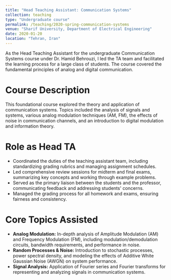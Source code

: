 ```yaml
---
title: "Head Teaching Assistant: Communication Systems"
collection: teaching
type: "Undergraduate course"
permalink: /teaching/2020-spring-communication-systems
venue: "Sharif University, Department of Electrical Engineering"
date: 2020-01-20
location: "Tehran, Iran"
---
```


As the Head Teaching Assistant for the undergraduate Communication Systems course under Dr. Hamid Behrouzi, I led the TA team and facilitated the learning process for a large class of students. The course covered the fundamental principles of analog and digital communication.

Course Description
======
This foundational course explored the theory and application of communication systems. Topics included the analysis of signals and systems, various analog modulation techniques (AM, FM), the effects of noise in communication channels, and an introduction to digital modulation and information theory.

Role as Head TA
======
* Coordinated the duties of the teaching assistant team, including standardizing grading rubrics and managing assignment schedules.
* Led comprehensive review sessions for midterm and final exams, summarizing key concepts and working through example problems.
* Served as the primary liaison between the students and the professor, communicating feedback and addressing students' concerns.
* Managed the grading process for all homework and exams, ensuring fairness and consistency.

Core Topics Assisted
======
* **Analog Modulation:** In-depth analysis of Amplitude Modulation (AM) and Frequency Modulation (FM), including modulation/demodulation circuits, bandwidth requirements, and performance in noise.
* **Random Processes & Noise:** Introduction to stochastic processes, power spectral density, and modeling the effects of Additive White Gaussian Noise (AWGN) on system performance.
* **Signal Analysis:** Application of Fourier series and Fourier transforms for representing and analyzing signals in communication systems.

